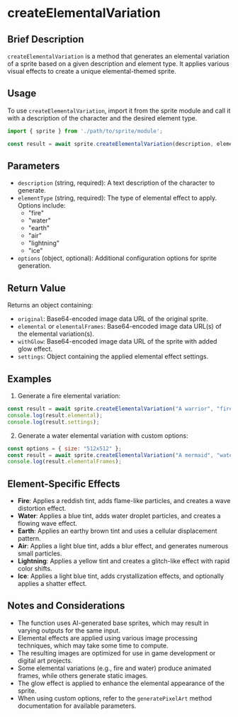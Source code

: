 # createElementalVariation

## Brief Description

`createElementalVariation` is a method that generates an elemental variation of a sprite based on a given description and element type. It applies various visual effects to create a unique elemental-themed sprite.

## Usage

To use `createElementalVariation`, import it from the sprite module and call it with a description of the character and the desired element type.

```javascript
import { sprite } from './path/to/sprite/module';

const result = await sprite.createElementalVariation(description, elementType, options);
```

## Parameters

- `description` (string, required): A text description of the character to generate.
- `elementType` (string, required): The type of elemental effect to apply. Options include:
  - "fire"
  - "water"
  - "earth"
  - "air"
  - "lightning"
  - "ice"
- `options` (object, optional): Additional configuration options for sprite generation.

## Return Value

Returns an object containing:

- `original`: Base64-encoded image data URL of the original sprite.
- `elemental` or `elementalFrames`: Base64-encoded image data URL(s) of the elemental variation(s).
- `withGlow`: Base64-encoded image data URL of the sprite with added glow effect.
- `settings`: Object containing the applied elemental effect settings.

## Examples

1. Generate a fire elemental variation:

```javascript
const result = await sprite.createElementalVariation("A warrior", "fire");
console.log(result.elemental);
console.log(result.settings);
```

2. Generate a water elemental variation with custom options:

```javascript
const options = { size: "512x512" };
const result = await sprite.createElementalVariation("A mermaid", "water", options);
console.log(result.elementalFrames);
```

## Element-Specific Effects

- **Fire**: Applies a reddish tint, adds flame-like particles, and creates a wave distortion effect.
- **Water**: Applies a blue tint, adds water droplet particles, and creates a flowing wave effect.
- **Earth**: Applies an earthy brown tint and uses a cellular displacement pattern.
- **Air**: Applies a light blue tint, adds a blur effect, and generates numerous small particles.
- **Lightning**: Applies a yellow tint and creates a glitch-like effect with rapid color shifts.
- **Ice**: Applies a light blue tint, adds crystallization effects, and optionally applies a shatter effect.

## Notes and Considerations

- The function uses AI-generated base sprites, which may result in varying outputs for the same input.
- Elemental effects are applied using various image processing techniques, which may take some time to compute.
- The resulting images are optimized for use in game development or digital art projects.
- Some elemental variations (e.g., fire and water) produce animated frames, while others generate static images.
- The glow effect is applied to enhance the elemental appearance of the sprite.
- When using custom options, refer to the `generatePixelArt` method documentation for available parameters.